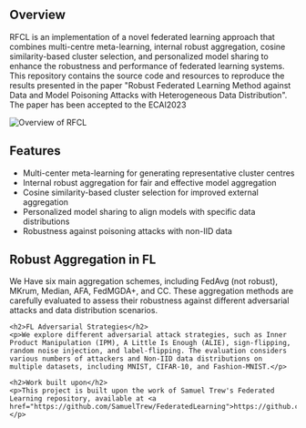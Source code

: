 <html>
<head>
    <title>Robust Federated Learning Method against Data and Model Poisoning Attacks with Heterogeneous Data Distribution</title>
</head>
<body>
<h2>Overview</h2>
    <p>RFCL is an implementation of a novel federated learning approach that combines multi-centre meta-learning, 
      internal robust aggregation, cosine similarity-based cluster selection, and personalized model sharing to enhance the robustness 
      and performance of federated learning systems. This repository contains the source code and resources to reproduce the results presented 
      in the paper "Robust Federated Learning Method against Data and Model Poisoning Attacks with Heterogeneous Data Distribution". The paper has been accepted to the ECAI2023 </p>
   <img src="rfcl_logo.png" alt="Overview of RFCL">
    <h2>Features</h2>
    <ul>
        <li>Multi-center meta-learning for generating representative cluster centres </li>
        <li>Internal robust aggregation for fair and effective model aggregation</li>
        <li>Cosine similarity-based cluster selection for improved external aggregation</li>
        <li>Personalized model sharing to align models with specific data distributions</li>
        <li>Robustness against poisoning attacks with non-IID data</li>
    </ul>
    <h2>Robust Aggregation in FL</h2>
    <p>We Have six main aggregation schemes, including FedAvg (not robust), MKrum, Median, AFA, FedMGDA+, and CC. These aggregation methods are 
    carefully evaluated to assess their robustness against different adversarial attacks and data distribution scenarios.</p>

    <h2>FL Adversarial Strategies</h2>
    <p>We explore different adversarial attack strategies, such as Inner Product Manipulation (IPM), A Little Is Enough (ALIE), sign-flipping, random noise injection, and label-flipping. The evaluation considers various numbers of attackers and Non-IID data distributions on multiple datasets, including MNIST, CIFAR-10, and Fashion-MNIST.</p>

    <h2>Work built upon</h2>
    <p>This project is built upon the work of Samuel Trew's Federated Learning repository, available at <a href="https://github.com/SamuelTrew/FederatedLearning">https://github.com/SamuelTrew/FederatedLearning</a>.</p>


</body>
</html>
